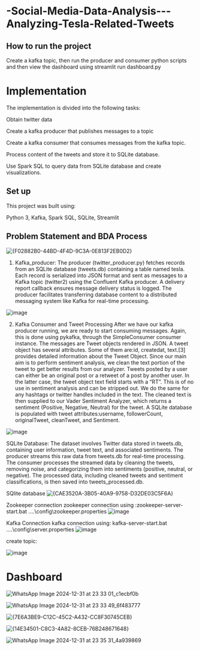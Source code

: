 
# -Social-Media-Data-Analysis---Analyzing-Tesla-Related-Tweets

## How to run the project 
Create a kafka topic, then run the producer and consumer python scripts and then view the dashboard using streamlit run dashboard.py


 # Implementation
The implementation is divided into the following tasks:

Obtain twitter data 

Create a kafka producer that publishes messages to a topic

Create a kafka consumer that consumes messages from the kafka topic.

Process content of the tweets and store it to SQLite database.

Use Spark SQL to query data from SQLite database and create visualizations.


 ## Set up
 This project was built using:
 
 Python 3,
 Kafka, 
 Spark SQL, 
 SQLite,
 Streamlit
 
 
## Problem Statement and BDA Process



![{F02882B0-44BD-4F4D-9C3A-0E813F2EB0D2}](https://github.com/user-attachments/assets/75c49a2d-b5d6-4162-b10b-23d99dd82cf6)

1. Kafka_producer:
The producer (twitter_producer.py) fetches records from an SQLite database (tweets.db) containing a table named tesla. Each record is serialized into JSON format and sent as messages to a Kafka topic (twitter2) using the Confluent Kafka producer. A delivery report callback ensures message delivery status is logged. The producer facilitates transferring database content to a distributed messaging system like Kafka for real-time processing.

![image](https://github.com/user-attachments/assets/b9d25003-aa91-4aca-972c-b6387187dee2)

2. Kafka Consumer and Tweet Processing
After we have our kafka producer running, we are ready to start consuming messages. Again, this is done using pykafka, through the SimpleConsumer consumer instance. The messages are Tweet objects rendered in JSON. A tweet object has several attributes. Some of them are:id, createdat, text.[3] provides detailed information about the Tweet Object. Since our main aim is to perform sentiment analysis, we clean the text portion of the tweet to get better results from our analyzer. Tweets posted by a user can either be an original post or a retweet of a post by another user. In the latter case, the tweet object text field starts with a “RT”. This is of no use in sentiment analysis and can be stripped out. We do the same for any hashtags or twitter handles included in the text. The cleaned text is then supplied to our Vader Sentiment Analyzer, which returns a sentiment (Positive, Negative, Neutral) for the tweet. A SQLite database is populated with tweet attributes:username, followerCount, originalTweet, cleanTweet, and Sentiment.

![image](https://github.com/user-attachments/assets/ebbf47b6-dc5c-4ea0-9cc1-56ce4bcba419)

SQLite Database:
The dataset involves Twitter data stored in tweets.db, containing user information, tweet text, and associated sentiments. The producer streams this raw data from tweets.db for real-time processing. The consumer processes the streamed data by cleaning the tweets, removing noise, and categorizing them into sentiments (positive, neutral, or negative). The processed data, including cleaned tweets and sentiment classifications, is then saved into tweets_processed.db.

SQlite database
![{CAE3520A-3B05-40A9-9758-D32DE03C5F6A}](https://github.com/user-attachments/assets/b99f9bd7-090e-44f2-98ae-3b2576e7dcfa)




Zookeeper connection 
zookeeper connection using :zookeeper-server-start.bat ..\..\config\zookeeper.properties
![image](https://github.com/user-attachments/assets/496cea7a-1ada-4e77-be4b-d1834b5fb088)

Kafka Connection 
kafka connection using: kafka-server-start.bat ..\..\config\server.properties
![image](https://github.com/user-attachments/assets/8322c2a1-92e3-40ee-a3d5-7a57b542c316)

create topic:

![image](https://github.com/user-attachments/assets/2a2fedcb-a891-4200-9c62-c466e60908c9)










# Dashboard


![WhatsApp Image 2024-12-31 at 23 33 01_c1ecbf0b](https://github.com/user-attachments/assets/34e591bd-27e2-47d3-875b-495cdc9a47e3)

![WhatsApp Image 2024-12-31 at 23 33 49_6f483777](https://github.com/user-attachments/assets/3f973fe2-f2d9-4348-88e1-2e0b1dce74c9)

![{7E6A3BE9-C12C-45C2-A432-CC8F30745CEB}](https://github.com/user-attachments/assets/0758e0b7-097c-4641-9a48-439653cb2ec5)

![{14E34501-C8C3-4A82-8CEB-76B248671648}](https://github.com/user-attachments/assets/d4027267-76a0-4291-bbd9-522270977584)

![WhatsApp Image 2024-12-31 at 23 35 31_4a939869](https://github.com/user-attachments/assets/7b9aeaef-a951-4730-bd35-097343444649)





